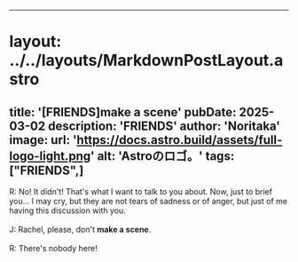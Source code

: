 
---
# layout: ../../layouts/MarkdownPostLayout.astro
title: '[FRIENDS]make a scene'
pubDate: 2025-03-02
description: 'FRIENDS'
author: 'Noritaka'
image:
    url: 'https://docs.astro.build/assets/full-logo-light.png'
    alt: 'Astroのロゴ。'
tags: ["FRIENDS",]
---

R: No! It didn't! That's what I want to talk to you about. Now, just to brief you... I may cry, but they are not tears of sadness or of anger, but just of me having this discussion with you.<br> 
<br>
J: Rachel, please, don't **make a scene**.<br>
<br>
R: There's nobody here!<br>
<br>
